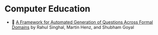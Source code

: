 # Computer Education

* :scroll: [A Framework for Automated Generation of Questions Across Formal Domains](framework-for-automated-generation-of-questions-across-formal-domains.pdf) by Rahul Singhal, Martin Henz, and Shubham Goyal

